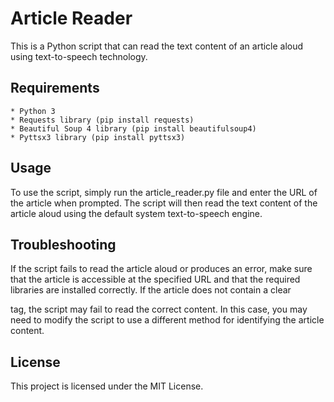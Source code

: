 # Article Reader

This is a Python script that can read the text content of an article aloud using text-to-speech technology.

## Requirements

    * Python 3
    * Requests library (pip install requests)
    * Beautiful Soup 4 library (pip install beautifulsoup4)
    * Pyttsx3 library (pip install pyttsx3)

## Usage

To use the script, simply run the article_reader.py file and enter the URL of the article when prompted. The script will then read the text content of the article aloud using the default system text-to-speech engine.

## Troubleshooting

If the script fails to read the article aloud or produces an error, make sure that the article is accessible at the specified URL and that the required libraries are installed correctly.
If the article does not contain a clear <article> tag, the script may fail to read the correct content. In this case, you may need to modify the script to use a different method for identifying the article content.

## License

This project is licensed under the MIT License.
